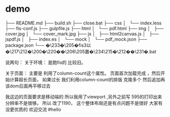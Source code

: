 # demo
├── README.md
├── build.sh
├── close.bat
├── css
│   └── index.less
├── fis-conf.js
├── gulpfile.js
├── html
│   └── pdf.html
├── img
│   ├── cover.jpg
│   └── cover_mark.jpg
├── js
│   ├── html2canvas.js
│   ├── jspdf.js
│   ├── index.es
│   └── mock
│       └── pdf_mock.json
├── package.json
└── �\233�\205�fis3以�\217\212�\200�\220��\206\205置�\234\215�\212��\231�.bat


说两句：
关于环境： 是跑fis的 比较旧。 

关于页面： 主要是 利用了column-count这个属性。
页面首次加载完成 ，然后开始计算超长页面， 如果过长 我们利用column-count的排版 克隆多个 然后追加再该dom后面再平移过去

我这边的页面要求是移动端的 所以我用了viewport ,另外之前写 595的打印出来分辨率不是很够。
所以 改了1190， 这个整体布局还是有点问题不是很好  大家有没更优质的  欢迎交流 
#hello

